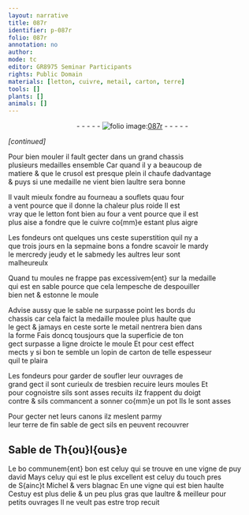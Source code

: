 ```yaml
---
layout: narrative
title: 087r
identifier: p-087r
folio: 087r
annotation: no
author:
mode: tc
editor: GR8975 Seminar Participants
rights: Public Domain
materials: [letton, cuivre, metail, carton, terre]
tools: []
plants: []
animals: []
---
```


<div class="folio" align="center">- - - - - <a href="http://gallica.bnf.fr/ark:/12148/btv1b10500001g/f179.image" target="_blank"><img src="https://cu-mkp.github.io/2017-workshop-edition/assets/photo-icon.png" alt="folio image: " style="display:inline-block; margin-bottom:-3px;"/>087r</a> - - - - - </div>  
 
*[continued]*
  
Pour bien mouler il fault gecter dans un grand chassis<br/> plusieurs medailles ensemble Car quand il y a beaucoup de<br/> matiere & que le crusol est presque plein il chaufe dadvantage<br/> & puys si une medaille ne vient bien laultre sera bonne
 
Il vault mieulx fondre au fourneau a souflets quau four<br/> a vent pource que il donne la chaleur plus roide Il est<br/> vray que le <span class="m">letton</span> font bien au four a vent pource que il est<br/> plus aise a fondre que le <span class="m">cuivre</span> co{mm}e estant plus aigre
 
Les <span class="pro">fondeurs</span> ont quelques uns ceste superstition quil ny a<br/> que trois jours en la sepmaine bons a fondre scavoir le mardy<br/> le <span class="del">mercredy</span> jeudy et le sabmedy les aultres leur sont<br/> malheureulx
 
Quand tu moules ne frappe pas excessivem{ent} sur la medaille<br/> qui est en sable pource que cela lempesche de despouiller<br/> bien net & estonne le moule
 
Advise aussy que le sable ne surpasse point les bords du<br/> chassis car cela faict la medaille moulee plus haulte que<br/> le gect & jamays en ceste sorte le <span class="m">metail</span> nentrera bien dans<br/> la forme Fais doncq tousjours que la superficie de ton<br/> gect <span class="add">sur</span>passe a ligne droicte le moule Et pour cest effect<br/> mects y si bon te semble un lopin de <span class="m">carton</span> de telle espesseur<br/> quil te plaira
 
Les <span class="pro">fondeurs</span> pour garder de soufler leur ouvrages de<br/> grand gect il sont curieulx de tresbien recuire leurs moules Et<br/> pour cognoistre sils sont asses recuits ilz frappent du doigt<br/> contre & sils commancent a sonner co{mm}e un pot Ils le sont asses 
 
Pour gecter net leurs canons ilz meslent parmy<br/> leur <span class="m">terre</span> de fin sable de gect sils en peuvent recouvrer
 
 
  

## Sable de <span class="pl">Th{ou}l{ous}e</span>

 
Le <span class="del">bo</span> communem{ent} bon est celuy qui se trouve en une vigne de <span class="pl">puy<br/> david</span> Mays celuy qui est le plus excellent est celuy du <span class="pl">touch</span> pres<br/> de <span class="pl">S{ainc}t Michel</span> & vers <span class="pl">blagnac</span> En une vigne qui est bien haulte<br/> Cestuy est plus delie & un peu plus gras que laultre & meilleur pour<br/> petits ouvrages Il ne veult pas estre trop recuit
 
